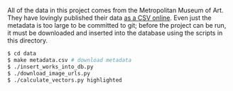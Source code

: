 All of the data in this project comes from the Metropolitan Museum of Art. They have lovingly published their data [as a CSV online](https://github.com/metmuseum/openaccess/blob/master/MetObjects.csv). Even just the metadata is too large to be committed to git; before the project can be run, it must be downloaded and inserted into the database using the scripts in this directory.

```bash
$ cd data
$ make metadata.csv # download metadata
$ ./insert_works_into_db.py
$ ./download_image_urls.py
$ ./calculate_vectors.py highlighted
```
